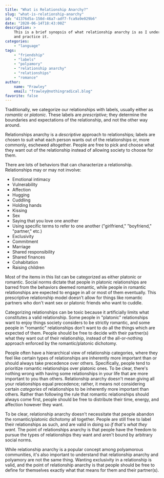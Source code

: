 ```yaml
---
title: "What is Relationship Anarchy?"
slug: "what-is-relationship-anarchy"
id: "41376d5a-150d-46a7-adf7-fca9a9e029b6"
date: "2020-06-14T18:43:00Z"
description: >
    This is a brief synopsis of what relationship anarchy is as I understand
    and practice it.
categories:
    - "language"
tags:
    - "friendship"
    - "labels"
    - "polyamory"
    - "relationship anarchy"
    - "relationships"
    - "romance"
author:
    name: "Frawley"
    email: "frawley@nothingradical.blog"
favorite: false
---
```


Traditionally, we categorize our relationships with labels, usually either as
*romantic* or *platonic*. These labels are *prescriptive*; they determine the
boundaries and expectations of the relationship, and not the other way around.

Relationships anarchy is a *descriptive* approach to relationships; labels are
chosen to suit what each person wants out of the relationships or, more
commonly, eschewed altogether. People are free to pick and choose what they
want out of the relationship instead of allowing society to choose for them.

There are lots of behaviors that can characterize a relationship. Relationships
may or may not involve:

- Emotional intimacy
- Vulnerability
- Affection
- Hugging
- Cuddling
- Holding hands
- Kissing
- Sex
- Saying that you love one another
- Using specific terms to refer to one another ("girlfriend," "boyfriend,"
  "partner," etc.)
- Exclusivity
- Commitment
- Marriage
- Shared responsibility
- Shared finances
- Cohabitation
- Raising children

Most of the items in this list can be categorized as either platonic or
romantic. Social norms dictate that people in platonic relationships are barred
from the behaviors deemed romantic, while people in romantic relationships are
expected to engage in all or most of them eventually. This prescriptive
relationship model doesn't allow for things like romantic partners who don't
want sex or platonic friends who want to cuddle.

Categorizing relationships can be toxic because it artificially limits what
constitutes a valid relationship. Some people in "platonic" relationships want
to enjoy things society considers to be strictly romantic, and some people in
"romantic" relationships don't want to do all the things which are expected of
them. People should be free to decide with their partner(s) what they want out
of their relationship, instead of the all-or-nothing approach enforced by the
romantic/platonic dichotomy.

People often have a hierarchical view of relationship categories, where they
feel like certain types of relationships are inherently more important than or
should always take precedence over others. Specifically, people tend to
prioritize romantic relationships over platonic ones. To be clear, there's
nothing wrong with having some relationships in your life that are more
important to you than others. Relationship anarchy doesn't mean giving all your
relationships equal precedence; rather, it means not considering certain
*categories* of relationships to be inherently more important than others.
Rather than following the rule that romantic relationships should always come
first, people should be free to distribute their time, energy, and affection
however they want.

To be clear, relationship anarchy doesn't necessitate that people abandon the
romantic/platonic dichotomy all together. People are still free to label their
relationships as such, and are valid in doing so *if that's what they want*.
The point of relationships anarchy is that people have the freedom to pursue
the types of relationships they want and aren't bound by arbitrary social
norms.

While relationship anarchy is a popular concept among polyamorous communities,
it's also important to understand that relationship anarchy and polyamory are
not the same thing. Wanting exclusivity in a relationship is valid, and the
point of relationship anarchy is that people should be free to define for
themselves exactly what that means for them and their partner(s).
